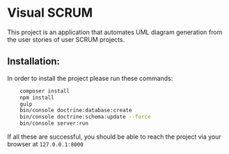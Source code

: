 Visual SCRUM
========================

This project is an application that automates UML diagram generation
from the user stories of user SCRUM projects.

## Installation:

In order to install the project please run these commands:

```bash
    composer install
    npm install
    gulp
    bin/console doctrine:database:create
    bin/console doctrine:schema:update --force
    bin/console server:run
```

If all these are successful, you should be able to reach the project
via your browser at `127.0.0.1:8000`
